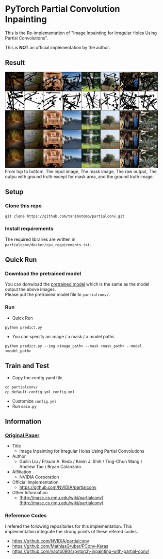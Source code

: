 # PyTorch Partial Convolution Inpainting
This is the Re-implementation of "Image Inpainting for Irregular Holes Using Partial Convolutions".

This is **NOT** an official implementation by the author.

## Result
![result](./figs/pconv_result.png)
From top to bottom, The input image, The mask image, The raw output, The outpu with ground truth except for mask area, and the ground truth image.


## Setup
### Clone this repo
```
git clone https://github.com/tanimutomo/partialconv.git
```

### Install requirements
The required libraries are written in `partialconv/docker/cpu_requirements.txt`.  


## Quick Run
### Download the pretrained model
You can donwload the [pretrained model](https://drive.google.com/file/d/1sooo-BLSNRUGWG_AB-lxh7xHgJ2bS29a/view?usp=sharing) which is the same as the model output the above images.  
Please put the pretrained model file to `partialconv/`.

### Run
- Quick Run
```
python predict.py
```

- You can specify an image / a mask / a model paths
```
python predict.py --img <image_path> --mask <mask_path> --model <model_path>
```

## Train and Test
- Copy the config yaml file.
```
cd partialconv/
cp default-config.yml config.yml
```
- Customize `config.yml`
- Run `main.py`


## Information

### [Original Paper](http://openaccess.thecvf.com/content_ECCV_2018/papers/Guilin_Liu_Image_Inpainting_for_ECCV_2018_paper.pdf)

- Title
  - Image Inpainting for Irregular Holes Using Partial Convolutions
- Author
  - Guilin Liu / Fitsum A. Reda / Kevin J. Shih / Ting-Chun Wang / Andrew Tao / Bryan Catanzaro
- Affiliation
  - NVIDIA Corporation
- Official Implementation
  - https://github.com/NVIDIA/partialconv
- Other Information
  - [http://masc.cs.gmu.edu/wiki/partialconv](http://masc.cs.gmu.edu/wiki/partialconv)

### Reference Codes

I refered the following repositories for this implementation. This implementation integrate the strong points of these refered codes.

- https://github.com/NVIDIA/partialconv
- https://github.com/MathiasGruber/PConv-Keras
- https://github.com/naoto0804/pytorch-inpainting-with-partial-conv/


